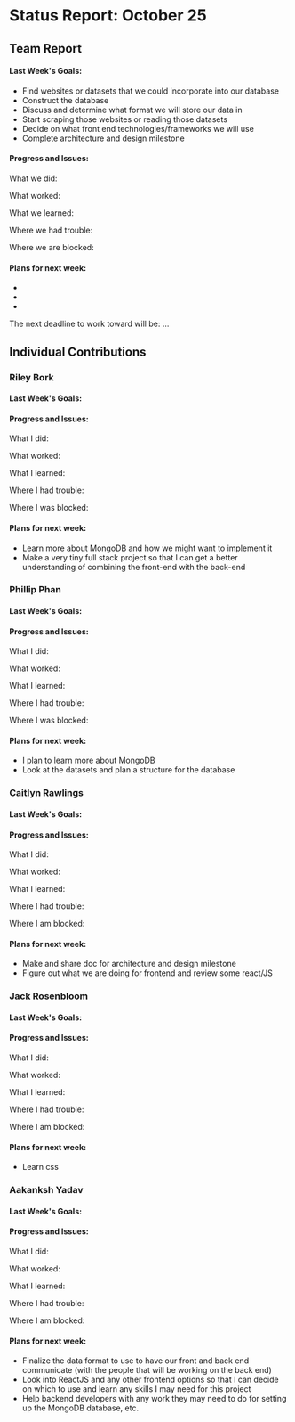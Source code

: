 # Status Report: October 25
## Team Report
#### Last Week's Goals:
- Find websites or datasets that we could incorporate into our database
- Construct the database
- Discuss and determine what format we will store our data in
- Start scraping those websites or reading those datasets
- Decide on what front end technologies/frameworks we will use
- Complete architecture and design milestone

#### Progress and Issues:
What we did: 

What worked: 

What we learned: 

Where we had trouble: 

Where we are blocked: 

#### Plans for next week:
-
-
-

The next deadline to work toward will be: ...

## Individual Contributions
### Riley Bork
#### Last Week's Goals:

#### Progress and Issues:
What I did: 

What worked: 

What I learned: 

Where I had trouble: 

Where I was blocked: 

#### Plans for next week:
- Learn more about MongoDB and how we might want to implement it
- Make a very tiny full stack project so that I can get a better understanding of combining the front-end with the back-end
### Phillip Phan
#### Last Week's Goals:

#### Progress and Issues:
What I did: 

What worked:

What I learned: 

Where I had trouble: 

Where I was blocked: 

#### Plans for next week:
- I plan to learn more about MongoDB
- Look at the datasets and plan a structure for the database

### Caitlyn Rawlings
#### Last Week's Goals:

#### Progress and Issues:
What I did: 

What worked: 

What I learned: 

Where I had trouble: 

Where I am blocked: 

#### Plans for next week:
- Make and share doc for architecture and design milestone
- Figure out what we are doing for frontend and review some react/JS

### Jack Rosenbloom
#### Last Week's Goals:

#### Progress and Issues:
What I did:

What worked: 

What I learned: 

Where I had trouble: 

Where I am blocked: 

#### Plans for next week:
- Learn css

### Aakanksh Yadav
#### Last Week's Goals:

#### Progress and Issues:
What I did: 

What worked: 

What I learned: 

Where I had trouble: 

Where I am blocked: 

#### Plans for next week:
- Finalize the data format to use to have our front and back end communicate (with the people that will be working on the back end)
- Look into ReactJS and any other frontend options so that I can decide on which to use and learn any skills I may need for this project
- Help backend developers with any work they may need to do for setting up the MongoDB database, etc.
